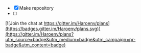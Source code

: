 - [x] Make repository
- [ ]


[![Join the chat at https://gitter.im/Haroenv/plans](https://badges.gitter.im/Haroenv/plans.svg)](https://gitter.im/Haroenv/plans?utm_source=badge&utm_medium=badge&utm_campaign=pr-badge&utm_content=badge)
